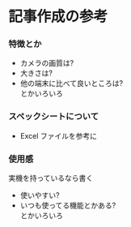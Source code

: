 # 記事作成の参考

### 特徴とか

- カメラの画質は?
- 大きさは?
- 他の端末に比べて良いところは?  
  とかいろいろ

### スペックシートについて

- Excel ファイルを参考に

### 使用感

実機を持っているなら書く

- 使いやすい?
- いつも使ってる機能とかある?  
  とかいろいろ
